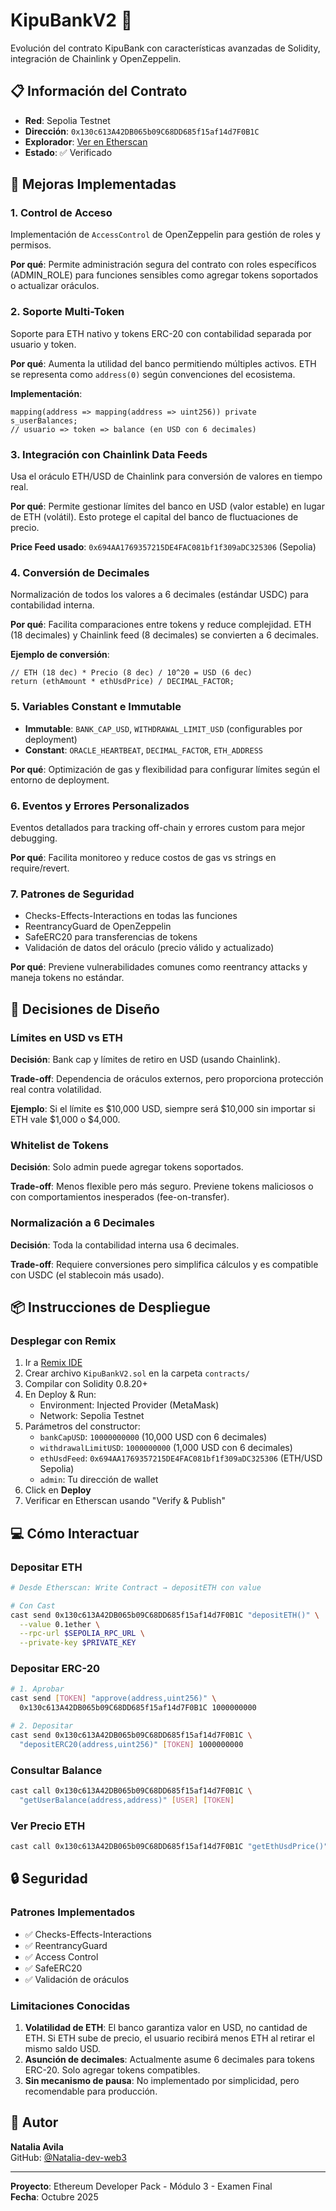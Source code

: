 # KipuBankV2 🏦

Evolución del contrato KipuBank con características avanzadas de Solidity, integración de Chainlink y OpenZeppelin.

## 📋 Información del Contrato

- **Red**: Sepolia Testnet
- **Dirección**: `0x130c613A42DB065b09C68DD685f15af14d7F0B1C`
- **Explorador**: [Ver en Etherscan](https://sepolia.etherscan.io/address/0x130c613A42DB065b09C68DD685f15af14d7F0B1C)
- **Estado**: ✅ Verificado

## 🚀 Mejoras Implementadas

### 1. Control de Acceso
Implementación de `AccessControl` de OpenZeppelin para gestión de roles y permisos.

**Por qué**: Permite administración segura del contrato con roles específicos (ADMIN_ROLE) para funciones sensibles como agregar tokens soportados o actualizar oráculos.

### 2. Soporte Multi-Token
Soporte para ETH nativo y tokens ERC-20 con contabilidad separada por usuario y token.

**Por qué**: Aumenta la utilidad del banco permitiendo múltiples activos. ETH se representa como `address(0)` según convenciones del ecosistema.

**Implementación**:
```solidity
mapping(address => mapping(address => uint256)) private s_userBalances;
// usuario => token => balance (en USD con 6 decimales)
```

### 3. Integración con Chainlink Data Feeds
Usa el oráculo ETH/USD de Chainlink para conversión de valores en tiempo real.

**Por qué**: Permite gestionar límites del banco en USD (valor estable) en lugar de ETH (volátil). Esto protege el capital del banco de fluctuaciones de precio.

**Price Feed usado**: `0x694AA1769357215DE4FAC081bf1f309aDC325306` (Sepolia)

### 4. Conversión de Decimales
Normalización de todos los valores a 6 decimales (estándar USDC) para contabilidad interna.

**Por qué**: Facilita comparaciones entre tokens y reduce complejidad. ETH (18 decimales) y Chainlink feed (8 decimales) se convierten a 6 decimales.

**Ejemplo de conversión**:
```solidity
// ETH (18 dec) * Precio (8 dec) / 10^20 = USD (6 dec)
return (ethAmount * ethUsdPrice) / DECIMAL_FACTOR;
```

### 5. Variables Constant e Immutable
- **Immutable**: `BANK_CAP_USD`, `WITHDRAWAL_LIMIT_USD` (configurables por deployment)
- **Constant**: `ORACLE_HEARTBEAT`, `DECIMAL_FACTOR`, `ETH_ADDRESS`

**Por qué**: Optimización de gas y flexibilidad para configurar límites según el entorno de deployment.

### 6. Eventos y Errores Personalizados
Eventos detallados para tracking off-chain y errores custom para mejor debugging.

**Por qué**: Facilita monitoreo y reduce costos de gas vs strings en require/revert.

### 7. Patrones de Seguridad
- Checks-Effects-Interactions en todas las funciones
- ReentrancyGuard de OpenZeppelin
- SafeERC20 para transferencias de tokens
- Validación de datos del oráculo (precio válido y actualizado)

**Por qué**: Previene vulnerabilidades comunes como reentrancy attacks y maneja tokens no estándar.

## 🔧 Decisiones de Diseño

### Límites en USD vs ETH
**Decisión**: Bank cap y límites de retiro en USD (usando Chainlink).

**Trade-off**: Dependencia de oráculos externos, pero proporciona protección real contra volatilidad.

**Ejemplo**: Si el límite es $10,000 USD, siempre será $10,000 sin importar si ETH vale $1,000 o $4,000.

### Whitelist de Tokens
**Decisión**: Solo admin puede agregar tokens soportados.

**Trade-off**: Menos flexible pero más seguro. Previene tokens maliciosos o con comportamientos inesperados (fee-on-transfer).

### Normalización a 6 Decimales
**Decisión**: Toda la contabilidad interna usa 6 decimales.

**Trade-off**: Requiere conversiones pero simplifica cálculos y es compatible con USDC (el stablecoin más usado).

## 📦 Instrucciones de Despliegue

### Desplegar con Remix

1. Ir a [Remix IDE](https://remix.ethereum.org/)
2. Crear archivo `KipuBankV2.sol` en la carpeta `contracts/`
3. Compilar con Solidity 0.8.20+
4. En Deploy & Run:
   - Environment: Injected Provider (MetaMask)
   - Network: Sepolia Testnet
5. Parámetros del constructor:
   - `bankCapUSD`: `10000000000` (10,000 USD con 6 decimales)
   - `withdrawalLimitUSD`: `1000000000` (1,000 USD con 6 decimales)
   - `ethUsdFeed`: `0x694AA1769357215DE4FAC081bf1f309aDC325306` (ETH/USD Sepolia)
   - `admin`: Tu dirección de wallet
6. Click en **Deploy**
7. Verificar en Etherscan usando "Verify & Publish"

## 💻 Cómo Interactuar

### Depositar ETH
```bash
# Desde Etherscan: Write Contract → depositETH con value

# Con Cast
cast send 0x130c613A42DB065b09C68DD685f15af14d7F0B1C "depositETH()" \
  --value 0.1ether \
  --rpc-url $SEPOLIA_RPC_URL \
  --private-key $PRIVATE_KEY
```

### Depositar ERC-20
```bash
# 1. Aprobar
cast send [TOKEN] "approve(address,uint256)" \
  0x130c613A42DB065b09C68DD685f15af14d7F0B1C 1000000000

# 2. Depositar
cast send 0x130c613A42DB065b09C68DD685f15af14d7F0B1C \
  "depositERC20(address,uint256)" [TOKEN] 1000000000
```

### Consultar Balance
```bash
cast call 0x130c613A42DB065b09C68DD685f15af14d7F0B1C \
  "getUserBalance(address,address)" [USER] [TOKEN]
```

### Ver Precio ETH
```bash
cast call 0x130c613A42DB065b09C68DD685f15af14d7F0B1C "getEthUsdPrice()"
```

## 🔒 Seguridad

### Patrones Implementados
- ✅ Checks-Effects-Interactions
- ✅ ReentrancyGuard
- ✅ Access Control
- ✅ SafeERC20
- ✅ Validación de oráculos

### Limitaciones Conocidas
1. **Volatilidad de ETH**: El banco garantiza valor en USD, no cantidad de ETH. Si ETH sube de precio, el usuario recibirá menos ETH al retirar el mismo saldo USD.
2. **Asunción de decimales**: Actualmente asume 6 decimales para tokens ERC-20. Solo agregar tokens compatibles.
3. **Sin mecanismo de pausa**: No implementado por simplicidad, pero recomendable para producción.

## 👤 Autor

**Natalia Avila**  
GitHub: [@Natalia-dev-web3](https://github.com/Natalia-dev-web3)

---

**Proyecto**: Ethereum Developer Pack - Módulo 3 - Examen Final  
**Fecha**: Octubre 2025
